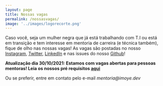 ```yaml
---
layout: page
title: Nossas vagas
permalink: /nossasvagas/
image: '../images/logorecorte.png'
---
```


Caso você, seja um mulher negra que já está trabalhando com T.I ou está em transição e tem interesse em mentoria de carreira (e técnica também), fique de olho nas nossas vagas! As vagas são postadas no nosso [Instagram](https://instagram.com/somosimoye), [Twitter](https://twitter.com/somosimoye), [LinkedIn](https://www.linkedin.com/company/somosimoye) e nas issues do nosso [Github](https://github.com/somosimoye)!

<b>Atualização dia 30/10/2021: Estamos com vagas abertas para pessoas mentoras! Leia os nossos pré requisitos [aqui](https://github.com/somosimoye)</b>

Ou se preferir, entre em contato pelo e-mail _mentoria@imoye.dev_
